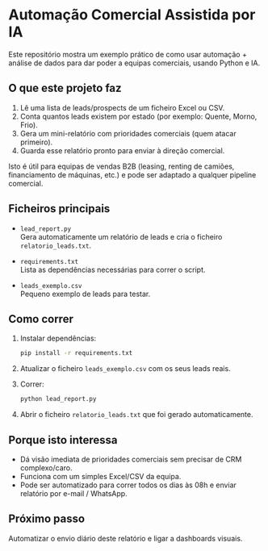 # Automação Comercial Assistida por IA

Este repositório mostra um exemplo prático de como usar automação + análise de dados para dar poder a equipas comerciais, usando Python e IA.

## O que este projeto faz

1. Lê uma lista de leads/prospects de um ficheiro Excel ou CSV.
2. Conta quantos leads existem por estado (por exemplo: Quente, Morno, Frio).
3. Gera um mini-relatório com prioridades comerciais (quem atacar primeiro).
4. Guarda esse relatório pronto para enviar à direção comercial.

Isto é útil para equipas de vendas B2B (leasing, renting de camiões, financiamento de máquinas, etc.) e pode ser adaptado a qualquer pipeline comercial.

## Ficheiros principais

- `lead_report.py`  
  Gera automaticamente um relatório de leads e cria o ficheiro `relatorio_leads.txt`.

- `requirements.txt`  
  Lista as dependências necessárias para correr o script.

- `leads_exemplo.csv`  
  Pequeno exemplo de leads para testar.

## Como correr

1. Instalar dependências:
   ```bash
   pip install -r requirements.txt
   ```

2. Atualizar o ficheiro `leads_exemplo.csv` com os seus leads reais.

3. Correr:
   ```bash
   python lead_report.py
   ```

4. Abrir o ficheiro `relatorio_leads.txt` que foi gerado automaticamente.

## Porque isto interessa

- Dá visão imediata de prioridades comerciais sem precisar de CRM complexo/caro.
- Funciona com um simples Excel/CSV da equipa.
- Pode ser automatizado para correr todos os dias às 08h e enviar relatório por e-mail / WhatsApp.

## Próximo passo

Automatizar o envio diário deste relatório e ligar a dashboards visuais.
